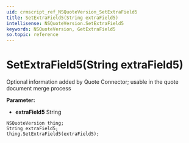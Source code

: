 ```yaml
---
uid: crmscript_ref_NSQuoteVersion_SetExtraField5
title: SetExtraField5(String extraField5)
intellisense: NSQuoteVersion.SetExtraField5
keywords: NSQuoteVersion, GetExtraField5
so.topic: reference
---
```


# SetExtraField5(String extraField5)

Optional information added by Quote Connector; usable in the quote document merge process

**Parameter:** 
 - **extraField5** String

```crmscript
NSQuoteVersion thing;
String extraField5;
thing.SetExtraField5(extraField5);
```

